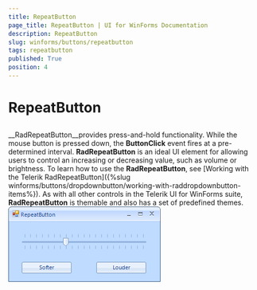 ```yaml
---
title: RepeatButton
page_title: RepeatButton | UI for WinForms Documentation
description: RepeatButton
slug: winforms/buttons/repeatbutton
tags: repeatbutton
published: True
position: 4
---
```


# RepeatButton



## 

__RadRepeatButton__provides press-and-hold functionality. While the mouse button is pressed down, the __ButtonClick__ event fires at a pre-determined interval. __RadRepeatButton__ is an ideal UI element for allowing users to control an increasing or decreasing value, such as volume or brightness. To learn how to use the __RadRepeatButton__, see [Working with the Telerik RadRepeatButton]({%slug winforms/buttons/dropdownbutton/working-with-raddropdownbutton-items%}). As with all other controls in the Telerik UI for WinForms suite, __RadRepeatButton__ is themable and also has a set of predefined themes.
        ![buttons-repeatbutton-overview 001](images/buttons-repeatbutton-overview001.png)
